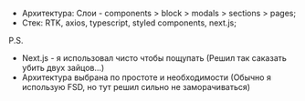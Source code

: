 - Архитектура: Слои - components > block > modals > sections > pages;
- Стек: RTK, axios, typescript, styled components, next.js;

P.S.

- Next.js - я использовал чисто чтобы пощупать (Решил так саказать убить двух зайцов...)
- Архитектура выбрана по простоте и необходимости (Обычно я использую FSD, но тут решил сильно не заморачиваться)
